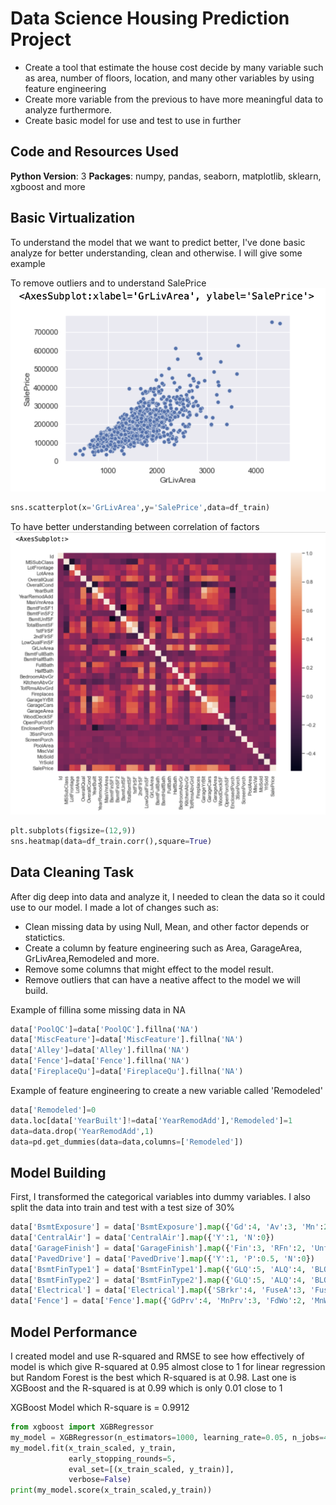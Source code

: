 # Data Science Housing Prediction Project
- Create a tool that estimate the house cost decide by many variable such as area, number of floors, location, and many other variables by using feature engineering
- Create more variable from the previous to have more meaningful data to analyze furthermore.
- Create basic model for use and test to use in further

## Code and Resources Used
**Python Version**: 3
**Packages**: numpy, pandas, seaborn, matplotlib, sklearn, xgboost and more

## Basic Virtualization
To understand the model that we want to predict better, I've done basic analyze for better understanding, clean and otherwise. I will give some example

To remove outliers and to understand SalePrice
![SalePrice](https://github.com/northpr/HousingPrediction_Kaggle/blob/main/images/Screen%20Shot%202564-10-28%20at%2000.00.13.png?raw=true)
```Python
sns.scatterplot(x='GrLivArea',y='SalePrice',data=df_train)
```

To have better understanding between correlation of factors
![Correlation](https://github.com/northpr/HousingPrediction_Kaggle/blob/main/images/Screen%20Shot%202564-10-28%20at%2000.00.32.png?raw=true)
```Python
plt.subplots(figsize=(12,9))
sns.heatmap(data=df_train.corr(),square=True)
```


## Data Cleaning Task
After dig deep into data and analyze it, I needed to clean the data so it could use to our model. I made a lot of changes such as:
- Clean missing data by using Null, Mean, and other factor depends or statictics.
- Create a column by feature engineering such as Area, GarageArea, GrLivArea,Remodeled and more.
- Remove some columns that might effect to the model result.
- Remove outliers that can have a neative affect to the model we will build.

Example of fillina some missing data in NA
```Python
data['PoolQC']=data['PoolQC'].fillna('NA')
data['MiscFeature']=data['MiscFeature'].fillna('NA')
data['Alley']=data['Alley'].fillna('NA')
data['Fence']=data['Fence'].fillna('NA')
data['FireplaceQu']=data['FireplaceQu'].fillna('NA')
```

Example of feature engineering to create a new variable called 'Remodeled'
```Python
data['Remodeled']=0
data.loc[data['YearBuilt']!=data['YearRemodAdd'],'Remodeled']=1
data=data.drop('YearRemodAdd',1)
data=pd.get_dummies(data=data,columns=['Remodeled'])
```

## Model Building
First, I transformed the categorical variables into dummy variables. I also split the data into train and test with a test size of 30%

```Python
data['BsmtExposure'] = data['BsmtExposure'].map({'Gd':4, 'Av':3, 'Mn':2, 'No':1, 'NA':0})
data['CentralAir'] = data['CentralAir'].map({'Y':1, 'N':0})
data['GarageFinish'] = data['GarageFinish'].map({'Fin':3, 'RFn':2, 'Unf':1, 'NA':0})
data['PavedDrive'] = data['PavedDrive'].map({'Y':1, 'P':0.5, 'N':0})
data['BsmtFinType1'] = data['BsmtFinType1'].map({'GLQ':5, 'ALQ':4, 'BLQ':3, 'Rec':2, 'LwQ':1, 'Unf':0})
data['BsmtFinType2'] = data['BsmtFinType2'].map({'GLQ':5, 'ALQ':4, 'BLQ':3, 'Rec':2, 'LwQ':1, 'Unf':0})
data['Electrical'] = data['Electrical'].map({'SBrkr':4, 'FuseA':3, 'FuseF':2, 'FuseP':1, 'Mix':0})
data['Fence'] = data['Fence'].map({'GdPrv':4, 'MnPrv':3, 'FdWo':2, 'MnWw':1, 'NA':0})
```

## Model Performance
I created model and use R-squared and RMSE to see how effectively of model is which give R-squared at 0.95 almost close to 1 for linear regression but Random Forest is the best which R-squared is at 0.98. Last one is XGBoost and the R-squared is at 0.99 which is only 0.01 close to 1

XGBoost Model which R-square is = 0.9912
```Python
from xgboost import XGBRegressor
my_model = XGBRegressor(n_estimators=1000, learning_rate=0.05, n_jobs=4)
my_model.fit(x_train_scaled, y_train, 
             early_stopping_rounds=5, 
             eval_set=[(x_train_scaled, y_train)], 
             verbose=False)
print(my_model.score(x_train_scaled,y_train))
```
